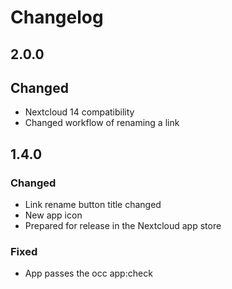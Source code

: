 # Changelog

## 2.0.0
## Changed
- Nextcloud 14 compatibility
- Changed workflow of renaming a link

## 1.4.0
### Changed
- Link rename button title changed
- New app icon
- Prepared for release in the Nextcloud app store

### Fixed
- App passes the occ app:check